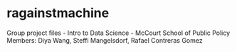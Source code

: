 # ragainstmachine
Group project files - Intro to Data Science - McCourt School of Public Policy Members: Diya Wang, Steffi Mangelsdorf, Rafael Contreras Gomez 
